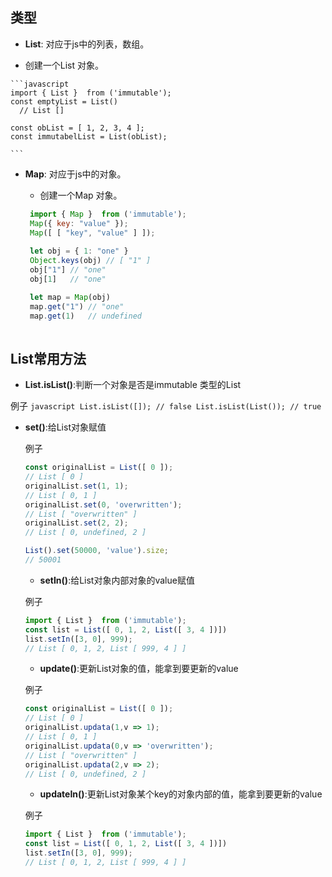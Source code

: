 ## <a name="types">类型</a>

  - **List**: 对应于js中的列表，数组。
  
   + 创建一个List 对象。

    ```javascript
    import { List }  from ('immutable');
    const emptyList = List()
      // List []
      
    const obList = [ 1, 2, 3, 4 ];
    const immutabelList = List(obList);
      
    ```
  - **Map**: 对应于js中的对象。

    + 创建一个Map 对象。

    ```javascript
     import { Map }  from ('immutable');
     Map({ key: "value" });
     Map([ [ "key", "value" ] ]);
     
     let obj = { 1: "one" }
     Object.keys(obj) // [ "1" ]
     obj["1"] // "one"
     obj[1]   // "one"
    
     let map = Map(obj)
     map.get("1") // "one"
     map.get(1)   // undefined
     
    ```

## <a name="types">List常用方法</a>

 - **List.isList()**:判断一个对象是否是immutable 类型的List
 
  例子
    ```javascript
    List.isList([]); // false
    List.isList(List()); // true     
    ```

- **set()**:给List对象赋值

  例子
  ```javascript
  const originalList = List([ 0 ]);
  // List [ 0 ]
  originalList.set(1, 1);
  // List [ 0, 1 ]
  originalList.set(0, 'overwritten');
  // List [ "overwritten" ]
  originalList.set(2, 2);
  // List [ 0, undefined, 2 ]
  
  List().set(50000, 'value').size;
  // 50001
  ```
  
  
  - **setIn()**:给List对象内部对象的value赋值

  例子
  ```javascript
  import { List }  from ('immutable');
  const list = List([ 0, 1, 2, List([ 3, 4 ])])
  list.setIn([3, 0], 999);
  // List [ 0, 1, 2, List [ 999, 4 ] ]
  ```
  
  
  - **update()**:更新List对象的值，能拿到要更新的value

  例子
  ```javascript
  const originalList = List([ 0 ]);
  // List [ 0 ]
  originalList.updata(1,v => 1);
  // List [ 0, 1 ]
  originalList.updata(0,v => 'overwritten');
  // List [ "overwritten" ]
  originalList.updata(2,v => 2);
  // List [ 0, undefined, 2 ]
  
  ```
  
  
  - **updateIn()**:更新List对象某个key的对象内部的值，能拿到要更新的value

  例子
  ```javascript
  import { List }  from ('immutable');
  const list = List([ 0, 1, 2, List([ 3, 4 ])])
  list.setIn([3, 0], 999);
  // List [ 0, 1, 2, List [ 999, 4 ] ]
  ```











